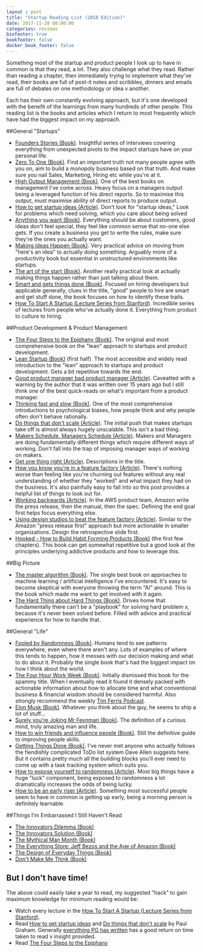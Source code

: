 ```yaml
---
layout : post
title: "Startup Reading List (2018 Edition)"
date: 2017-11-28 08:00:00
categories: reviews
biofooter: true
bookfooter: false
docker_book_footer: false
---
```


Something most of the startup and product people I look up to have in common is that they read, a lot. They also challenge what they read. Rather than reading a chapter, then immediately trying to implement what they've read, their books are full of post-it notes and scribbles, dinners and emails are full of debates on one methodology or idea v another.

Each has their own constantly evolving approach, but it's one developed with the benefit of the learnings from many hundreds of other people. This reading list is the books and articles which I return to most frequently which have had the biggest impact on my approach.

##General "Startups"

* [Founders Stories (Book)](http://amzn.to/2ka2IH0). Insightful series of interviews covering everything from unexpected pivots to the impact startups have on your personal life.
* [Zero To One (Book)](http://amzn.to/2BxKUty). Find an important truth not many people agree with you on, aim to build a monopoly business based on that truth. And make sure you nail Sales, Marketing, Hiring etc while you're at it.
* [High Output Management (Book)](http://amzn.to/2ByT5Ge). One of the best books on management I've come across. Heavy focus on a managers output being a leveraged function of his direct reports. So to maximise this output, must maximise ability of direct reports to produce output. 
* [How to get startup ideas (Article)](http://paulgraham.com/startupideas.html). Don't look for "startup ideas," Look for problems which need solving, which you care about being solved
* [Anything you want (Book)](http://amzn.to/2k8bRjo). Everything should be about customers, good ideas don't feel special, they feel like common sense that no-one else gets. If you create a business you get to write the rules, make sure they're the ones you actually want.
* [Making Ideas Happen (Book)](http://amzn.to/2BxcnM1). Very practical advice on moving from "here's an idea" to actually doing something. Arguably more of a productivity book but essential in unstructured environments like startups.
* [The art of the start (Book)](http://amzn.to/2kb2KOU). Another really practical look at actually making things happen rather than just talking about them.
* [Smart and gets things done (Book)](http://amzn.to/2BtbKD3). Focused on hiring developers but applicable generally, clues in the title, "good" people to hire are smart and get stuff done, the book focuses on how to identify these traits.
* [How To Start A Startup (Lecture Series from Stanford)](http://startupclass.samaltman.com/). Incredible series of lectures from people who've actually done it. Everything from product to culture to hiring.

##Product Development & Product Management

* [The Four Steps to the Epiphany (Book)](http://amzn.to/2kauV0g). The original and most comprehensive book on the "lean" approach to startups and product development. 
* [Lean Startup (Book)](http://amzn.to/2Bm6G2w) (first half). The most accessible and widely read introduction to the "lean" approach to startups and product development. Gets a bit repetitive towards the end.
* [Good product manager bad product manager (Article)](https://a16z.com/2012/06/15/good-product-managerbad-product-manager/). Caveatted with a warning by the author that it was written over 15 years ago but I still think one of the best quick-reads on what's important from a product manager.
* [Thinking fast and slow (Book)](http://amzn.to/2kbb411). One of the most comprehensive introductions to psychological biases, how people think and why people often don't behave rationally. 
* [Do things that don't scale (Article)](http://paulgraham.com/ds.html). The initial push that makes startups take off is almost always hugely unscalable. This isn't a bad thing.
* [Makers Schedule, Managers Schedule (Article)](http://www.paulgraham.com/makersschedule.html). Makers and Managers are doing fundamentally different things which require different ways of working. Don't fall into the trap of imposing manager ways of working on makers.
* [Get one thing right (Article)](https://medium.com/@dunn/get-one-thing-right-89390244c553). Descriptions in the title.
* [How you know you're in a feature factory (Article)](https://hackernoon.com/12-signs-youre-working-in-a-feature-factory-44a5b938d6a2). There's nothing worse than feeling like you're churning out features without any real understanding of whether they "worked" and what impact they had on the business. It's also painfully easy to fall into so this post provides a helpful list of things to look out for.
* [Working backwards (Article)](https://hitenism.com/amazon-working-backwards/). In the AWS product team, Amazon write the press release, then the manual, then the spec. Defining the end goal first helps focus everything else.
* [Using design studios to beat the feature factory (Article)](https://medium.com/@johnpcutler/beat-the-feature-factory-run-pre-cap-design-studios-725d1c83ecd7). Similar to the Amazon "press release first" approach but more actionable in smaller organizations. Design the retrospective slide first.
* [Hooked - How to Build Habit Forming Products (Book)](http://amzn.to/2k9Pfiy) (the first few chapters). This book can get somewhat repetitive but a good look at the principles underlying addictive products and how to leverage this.

##Big Picture

* [The master algorithm (Book)](http://amzn.to/2Bwyu5h). The single best book on approaches to machine learning / artificial intelligence I've encountered. It's easy to become skeptical with everyone throwing the term "AI" around. This is the book which made me want to get involved with it again.
* [The Hard Thing about Hard Things (Book)](http://amzn.to/2kb3MdK). Drives home that fundamentally there can't be a "playbook" for solving hard problem x, because it's never been solved before. Filled with advice and practical experience for how to handle that. 

##General "Life"

* [Fooled by Randomness (Book)](http://amzn.to/2BlfFRq). Humans tend to see patterns everywhere, even where there aren't any. Lots of examples of where this tends to happen, how it messes with our decision making and what to do about it. Probably the single book that's had the biggest impact on how I think about the world.
* [The Four Hour Work Week (Book)](http://amzn.to/2BwRSyZ). Initially dismissed this book for the spammy title. When I eventually read it found it densely packed with actionable information about how to allocate time and what conventional business & financial wisdom should be considered harmful. Also strongly recommend the weekly [Tim Ferris Podcast](https://tim.blog/podcast/).
* [Elon Musk (Book)](http://amzn.to/2k9UzSU). Whatever you think about the guy, he seems to ship a lot of stuff...
* [Surely you're Joking Mr Feynman (Book)](http://amzn.to/2k6AOeS). The definition of a curious mind, truly amazing man and life.
* [How to win friends and influence people (Book)](http://amzn.to/2BxtcpV). Still the definitive guide to improving  people skills.
* [Getting Things Done (Book)](http://amzn.to/2BxcZ4h). I've never met anyone who actually follows the fiendishly complicated ToDo list system Dave Allen suggests here. But it contains pretty much all the building blocks you'll ever need to come up with a task tracking system which suits you.
* [How to expose yourself to randomness (Article)](http://casnocha.com/2010/05/50-ways-to-expose-yourself-to-randomness.html). Most big things have a huge "luck" component, being exposed to randomness a lot dramatically increases the odds of being lucky.
* [How to be an early riser (Article)](https://www.stevepavlina.com/blog/2005/05/how-to-become-an-early-riser/). Something _most_ successful people seem to have in common is getting up early, being a morning person is definitely learnable.

##Things I'm Embarrassed I Still Haven't Read

* [The Innovators Dilemma (Book)](http://amzn.to/2kbKDYV)
* [The Innovators Solution (Book)](http://amzn.to/2Bzxeyr)
* [The Mythical Man Month (Book)](http://amzn.to/2BxGItS)
* [The Everything Store: Jeff Bezos and the Age of Amazon (Book)](http://amzn.to/2nfeSQ7)
* [The Design of Everyday Things (Book)](http://amzn.to/2njxcYq)
* [Don't Make Me Think (Book)](http://amzn.to/2BzZlNJ)

## But I don't have time!

The above could easily take a year to read, my suggested "hack" to gain maximum knowledge for minimum reading would be:

* Watch every lecture in the [How To Start A Startup (Lecture Series from Stanford)](http://startupclass.samaltman.com/).
* Read [How to get startup ideas](http://paulgraham.com/startupideas.html) and [Do things that don't scale](http://paulgraham.com/ds.html) by Paul Graham. Generally [everything PG has written](http://www.paulgraham.com/articles.html) has a good return on time taken to read v insight provided.
* Read [The Four Steps to the Epiphany](http://amzn.to/2kauV0g)
